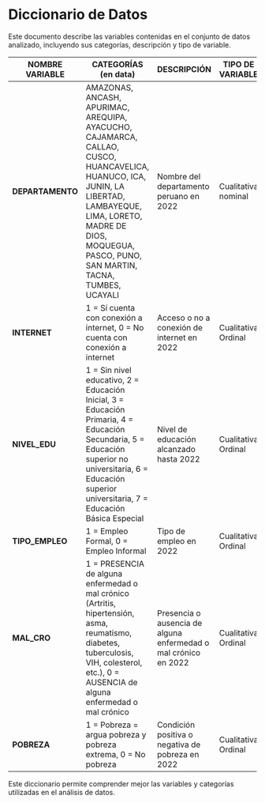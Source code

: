 # Diccionario de Datos

Este documento describe las variables contenidas en el conjunto de datos analizado, incluyendo sus categorías, descripción y tipo de variable.

| **NOMBRE VARIABLE** | **CATEGORÍAS (en data)** | **DESCRIPCIÓN** | **TIPO DE VARIABLE** |
|---------------------|--------------------------|-----------------|----------------------|
| **DEPARTAMENTO** | AMAZONAS, ANCASH, APURIMAC, AREQUIPA, AYACUCHO, CAJAMARCA, CALLAO, CUSCO, HUANCAVELICA, HUANUCO, ICA, JUNIN, LA LIBERTAD, LAMBAYEQUE, LIMA, LORETO, MADRE DE DIOS, MOQUEGUA, PASCO, PUNO, SAN MARTIN, TACNA, TUMBES, UCAYALI | Nombre del departamento peruano en 2022 | Cualitativa nominal |
| **INTERNET** | 1 = Sí cuenta con conexión a internet, 0 = No cuenta con conexión a internet | Acceso o no a conexión de internet en 2022 | Cualitativa Ordinal |
| **NIVEL_EDU** | 1 = Sin nivel educativo, 2 = Educación Inicial, 3 = Educación Primaria, 4 = Educación Secundaria, 5 = Educación superior no universitaria, 6 = Educación superior universitaria, 7 = Educación Básica Especial | Nivel de educación alcanzado hasta 2022 | Cualitativa Ordinal |
| **TIPO_EMPLEO** | 1 = Empleo Formal, 0 = Empleo Informal | Tipo de empleo en 2022 | Cualitativa Ordinal |
| **MAL_CRO** | 1 = PRESENCIA de alguna enfermedad o mal crónico (Artritis, hipertensión, asma, reumatismo, diabetes, tuberculosis, VIH, colesterol, etc.), 0 = AUSENCIA de alguna enfermedad o mal crónico | Presencia o ausencia de alguna enfermedad o mal crónico en 2022 | Cualitativa Ordinal |
| **POBREZA** | 1 = Pobreza = argua pobreza y pobreza extrema, 0 = No pobreza | Condición positiva o negativa de pobreza en 2022 | Cualitativa Ordinal |


Este diccionario permite comprender mejor las variables y categorías utilizadas en el análisis de datos.
